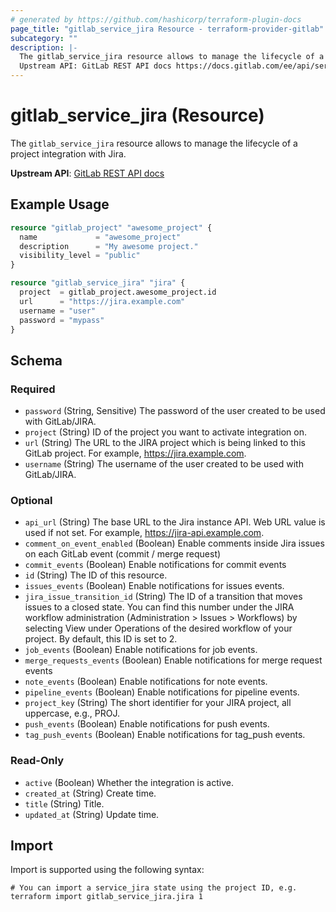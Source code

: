 ```yaml
---
# generated by https://github.com/hashicorp/terraform-plugin-docs
page_title: "gitlab_service_jira Resource - terraform-provider-gitlab"
subcategory: ""
description: |-
  The gitlab_service_jira resource allows to manage the lifecycle of a project integration with Jira.
  Upstream API: GitLab REST API docs https://docs.gitlab.com/ee/api/services.html#jira
---
```


# gitlab_service_jira (Resource)

The `gitlab_service_jira` resource allows to manage the lifecycle of a project integration with Jira.

**Upstream API**: [GitLab REST API docs](https://docs.gitlab.com/ee/api/services.html#jira)

## Example Usage

```terraform
resource "gitlab_project" "awesome_project" {
  name             = "awesome_project"
  description      = "My awesome project."
  visibility_level = "public"
}

resource "gitlab_service_jira" "jira" {
  project  = gitlab_project.awesome_project.id
  url      = "https://jira.example.com"
  username = "user"
  password = "mypass"
}
```

<!-- schema generated by tfplugindocs -->
## Schema

### Required

- `password` (String, Sensitive) The password of the user created to be used with GitLab/JIRA.
- `project` (String) ID of the project you want to activate integration on.
- `url` (String) The URL to the JIRA project which is being linked to this GitLab project. For example, https://jira.example.com.
- `username` (String) The username of the user created to be used with GitLab/JIRA.

### Optional

- `api_url` (String) The base URL to the Jira instance API. Web URL value is used if not set. For example, https://jira-api.example.com.
- `comment_on_event_enabled` (Boolean) Enable comments inside Jira issues on each GitLab event (commit / merge request)
- `commit_events` (Boolean) Enable notifications for commit events
- `id` (String) The ID of this resource.
- `issues_events` (Boolean) Enable notifications for issues events.
- `jira_issue_transition_id` (String) The ID of a transition that moves issues to a closed state. You can find this number under the JIRA workflow administration (Administration > Issues > Workflows) by selecting View under Operations of the desired workflow of your project. By default, this ID is set to 2.
- `job_events` (Boolean) Enable notifications for job events.
- `merge_requests_events` (Boolean) Enable notifications for merge request events
- `note_events` (Boolean) Enable notifications for note events.
- `pipeline_events` (Boolean) Enable notifications for pipeline events.
- `project_key` (String) The short identifier for your JIRA project, all uppercase, e.g., PROJ.
- `push_events` (Boolean) Enable notifications for push events.
- `tag_push_events` (Boolean) Enable notifications for tag_push events.

### Read-Only

- `active` (Boolean) Whether the integration is active.
- `created_at` (String) Create time.
- `title` (String) Title.
- `updated_at` (String) Update time.

## Import

Import is supported using the following syntax:

```shell
# You can import a service_jira state using the project ID, e.g.
terraform import gitlab_service_jira.jira 1
```
